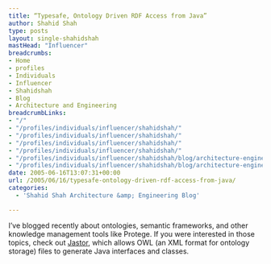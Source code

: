 ```yaml
---
title: “Typesafe, Ontology Driven RDF Access from Java”
author: Shahid Shah
type: posts
layout: single-shahidshah
mastHead: "Influencer"
breadcrumbs:
- Home
- profiles
- Individuals
- Influencer
- Shahidshah
- Blog
- Architecture and Engineering
breadcrumbLinks:
- "/"
- "/profiles/individuals/influencer/shahidshah/"
- "/profiles/individuals/influencer/shahidshah/"
- "/profiles/individuals/influencer/shahidshah/"
- "/profiles/individuals/influencer/shahidshah/"
- "/profiles/individuals/influencer/shahidshah/blog/architecture-engineering/"
- "/profiles/individuals/influencer/shahidshah/blog/architecture-engineering/"
date: 2005-06-16T13:07:31+00:00
url: /2005/06/16/typesafe-ontology-driven-rdf-access-from-java/
categories:
  - 'Shahid Shah Architecture &amp; Engineering Blog'

---
```

I&#8217;ve blogged recently about ontologies, semantic frameworks, and other knowledge management tools like Protege. If you were interested in those topics, check out [Jastor][1], which allows OWL (an XML format for ontology storage) files to generate Java interfaces and classes.

 [1]: http://jastor.sourceforge.net/